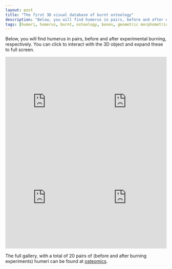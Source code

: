 ```yaml
---
layout: post
title: "The first 3D visual database of burnt osteology"
description: "Below, you will find humerus in pairs, before and after experimental burning, respectively. Click to interact with the 3D object."
tags: [humeri, humerus, burnt, osteology, bones, geometric morphometric, 3D models]
---
```


Below, you will find humerus in pairs, before and after experimental burning, respectively. You can click to interact with the 3D object and expand these to full screen.

<iframe src="https://sketchfab.com/models/3ab7679855e94b3ab93aaa854c36d7cd/embed" width="50%" height="300" frameborder="0" allowfullscreen="allowfullscreen"></iframe><iframe src="https://sketchfab.com/models/8252cb4bfd7547d0acffa782cf58fb97/embed" width="50%" height="300" frameborder="0" allowfullscreen="allowfullscreen"></iframe>


<iframe src="https://sketchfab.com/models/1ad6e519842b456d915fe7e48ba944a9/embed" width="50%" height="300" frameborder="0" allowfullscreen="allowfullscreen"></iframe><iframe src="https://sketchfab.com/models/bfc65c33d6194f7194381b07404363b4/embed" width="50%" height="300" frameborder="0" allowfullscreen="allowfullscreen"></iframe>

The full gallery, with a total of 20 pairs of (before and after burning experiments) humeri can be found at [osteomics](http://osteomics.com/3d-hot-humeri).
